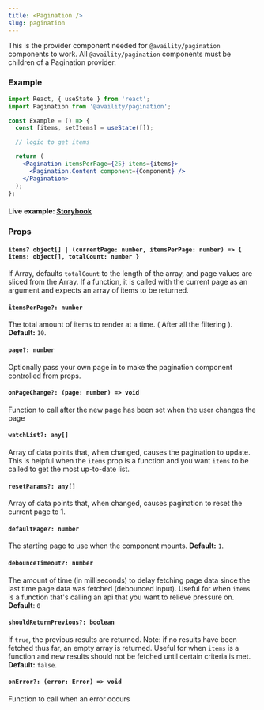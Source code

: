 ```yaml
---
title: <Pagination />
slug: pagination
---
```


This is the provider component needed for `@availity/pagination` components to work. All `@availity/pagination` components must be children of a Pagination provider.

### Example

```jsx
import React, { useState } from 'react';
import Pagination from '@availity/pagination';

const Example = () => {
  const [items, setItems] = useState([]);

  // logic to get items

  return (
    <Pagination itemsPerPage={25} items={items}>
      <Pagination.Content component={Component} />
    </Pagination>
  );
};
```

#### Live example: <a href="https://availity.github.io/availity-react/storybook/?path=/docs/bootstrap-components-pagination--docs"> Storybook</a>

### Props

#### `items? object[] | (currentPage: number, itemsPerPage: number) => { items: object[], totalCount: number }`

If Array, defaults `totalCount` to the length of the array, and page values are sliced from the Array. If a function, it is called with the current page as an argument and expects an array of items to be returned.

#### `itemsPerPage?: number`

The total amount of items to render at a time. ( After all the filtering ). **Default:** `10`.

#### `page?: number`

Optionally pass your own page in to make the pagination component controlled from props.

#### `onPageChange?: (page: number) => void`

Function to call after the new page has been set when the user changes the page

#### `watchList?: any[]`

Array of data points that, when changed, causes the pagination to update. This is helpful when the `items` prop is a function and you want `items` to be called to get the most up-to-date list.

#### `resetParams?: any[]`

Array of data points that, when changed, causes pagination to reset the current page to 1.

#### `defaultPage?: number`

The starting page to use when the component mounts. **Default:** `1`.

#### `debounceTimeout?: number`

The amount of time (in milliseconds) to delay fetching page data since the last time page data was fetched (debounced input). Useful for when `items` is a function that's calling an api that you want to relieve pressure on. **Default**: `0`

#### `shouldReturnPrevious?: boolean`

If `true`, the previous results are returned. Note: if no results have been fetched thus far, an empty array is returned. Useful for when `items` is a function and new results should not be fetched until certain criteria is met. **Default:** `false`.

#### `onError?: (error: Error) => void`

Function to call when an error occurs
